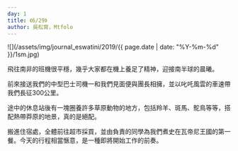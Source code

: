 ```yaml
---
day: 1
title: 《6/29》
author: 吳松育，Mtfolo
---
```

![](/assets/img/journal_eswatini/2019/{{ page.date | date: "%Y-%m-%d" }}/1sm.jpg)

飛往南非的班機很平穩，幾乎大家都在機上養足了精神，迎接南半球的晨曦。

前來接送我們的中型巴士司機一和我們見面便與團長相擁，並以叱吒風雲的車速帶我們長征300公里。

途中的休息站後有一塊圈養許多草原動物的地方，包括羚羊、斑馬、鴕鳥等等，搭配熱帶莽原的地景，真的是絕配。

搬進住宿處，全體前往超市採買，並由負責的同學為我們煮史在瓦帝尼王國的第一餐。今天的行程相當愜意，是一種即將開始工作的前奏。
